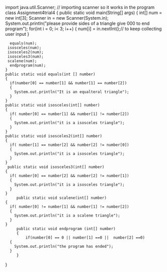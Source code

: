  import java.util.Scanner; // importing scanner so it works in the program
class Assignment4trial4
{
    public static void main(String[] args)
    {
      int[] num = new int[3];
      Scanner in = new Scanner(System.in);
      System.out.println("please provide sides of a triangle give 000 to end program");
      for(int i = 0; i< 3; i++)
      {
        num[i] =  in.nextInt();// to keep collecting user input
      }
      
      equals(num);
     isosceles(num);
     isosceles2(num);
     isosceles3(num);
     scalene(num);
      endprogram(num);
    }
    public static void equals(int [] number)
    {
      if(number[0] == number[1] && number[1] == number[2])
      {
        System.out.println("It is an equalteral triangle");
      }
    }
    public static void isosceles(int[] number)
    {
      if( number[0] == number[1] && number[1] != number[2])
      {
        System.out.println("it is a isosceles triangle");
      }
    }
    public static void isosceles2(int[] number)
    {
      if( number[1] == number[2] && number[2] != number[0])
      {
        System.out.println("it is a isosceles triangle");
      }
    }
     public static void isosceles3(int[] number)
    {
      if( number[0] == number[2] && number[2] != number[1])
      {
        System.out.println("it is a isosceles triangle");
      }
    }
         public static void scalene(int[] number)
    {
      if( number[0] != number[1] && number[1] != number[2])
      {
        System.out.println("it is a scalene triangle");
      }
    }
         public static void endprogram (int[] number)
         {
             if(number[0] == 0 || number[1] ==0 ||  number[2] ==0)
      {
        System.out.println("the program has ended");
      }
         }
}
      
